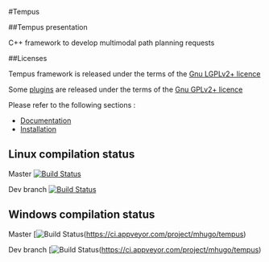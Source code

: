 
#Tempus

##Tempus presentation

C++ framework to develop multimodal path planning requests

##Licenses

Tempus framework is released under the terms of the [Gnu LGPLv2+ licence](http://www.gnu.org/licenses/old-licenses/gpl-2.0.en.html)

Some [plugins](src/plugins/) are released under the terms of the [Gnu GPLv2+ licence](http://www.gnu.org/licenses/old-licenses/gpl-2.0.en.html)

Please refer to the following sections :

* [Documentation](doc/Documentation.md)
* [Installation](doc/Installation.md)

## Linux compilation status

Master [![Build Status](https://travis-ci.org/Ifsttar/Tempus.svg?branch=master)](https://travis-ci.org/Ifsttar/Tempus)

Dev branch [![Build Status](https://travis-ci.org/Ifsttar/Tempus.svg?branch=dev)](https://travis-ci.org/Ifsttar/Tempus)

## Windows compilation status

Master [![Build Status](https://ci.appveyor.com/api/projects/status/github/ifsttar/tempus?branch=master&svg=true)(https://ci.appveyor.com/project/mhugo/tempus)

Dev branch [![Build Status](https://ci.appveyor.com/api/projects/status/github/ifsttar/tempus?branch=dev&svg=true)(https://ci.appveyor.com/project/mhugo/tempus)


